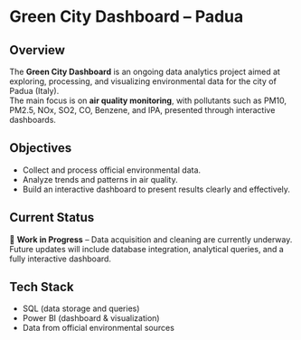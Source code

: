 # Green City Dashboard – Padua

## Overview
The **Green City Dashboard** is an ongoing data analytics project aimed at exploring, processing, and visualizing environmental data for the city of Padua (Italy).  
The main focus is on **air quality monitoring**, with pollutants such as PM10, PM2.5, NOx, SO2, CO, Benzene, and IPA, presented through interactive dashboards.

## Objectives
- Collect and process official environmental data.
- Analyze trends and patterns in air quality.
- Build an interactive dashboard to present results clearly and effectively.

## Current Status
🚧 **Work in Progress** – Data acquisition and cleaning are currently underway.  
Future updates will include database integration, analytical queries, and a fully interactive dashboard.

## Tech Stack
- SQL (data storage and queries)
- Power BI (dashboard & visualization)
- Data from official environmental sources
